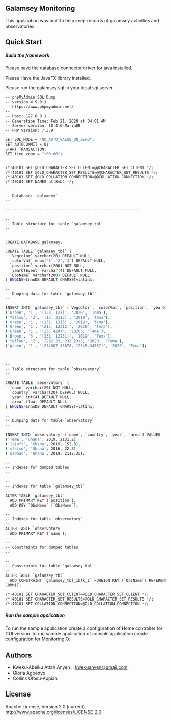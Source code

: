 ##  Galamsey Monitoring

This application was built to help keep records of galamsey activities and observatories.


## Quick Start

##### Build the framework

Please have the database connector driver for java installed.

Please Have the JavaFX library installed.

Please run the galamsey.sql in your local sql server.


```bash
-- phpMyAdmin SQL Dump
-- version 4.9.0.1
-- https://www.phpmyadmin.net/
--
-- Host: 127.0.0.1
-- Generation Time: Feb 21, 2020 at 04:01 AM
-- Server version: 10.4.6-MariaDB
-- PHP Version: 7.3.9

SET SQL_MODE = "NO_AUTO_VALUE_ON_ZERO";
SET AUTOCOMMIT = 0;
START TRANSACTION;
SET time_zone = "+00:00";


/*!40101 SET @OLD_CHARACTER_SET_CLIENT=@@CHARACTER_SET_CLIENT */;
/*!40101 SET @OLD_CHARACTER_SET_RESULTS=@@CHARACTER_SET_RESULTS */;
/*!40101 SET @OLD_COLLATION_CONNECTION=@@COLLATION_CONNECTION */;
/*!40101 SET NAMES utf8mb4 */;

--
-- Database: `galamsey`
--

-- --------------------------------------------------------

--
-- Table structure for table `galamsey_tbl`
--


CREATE DATABASE galamsey;

CREATE TABLE `galamsey_tbl` (
  `Vegcolor` varchar(20) DEFAULT NULL,
  `colorVal` enum('1','2','3') DEFAULT NULL,
  `position` varchar(200) NOT NULL,
  `yearOfEvent` varchar(4) DEFAULT NULL,
  `ObsName` varchar(200) DEFAULT NULL
) ENGINE=InnoDB DEFAULT CHARSET=latin1;

--
-- Dumping data for table `galamsey_tbl`
--

INSERT INTO `galamsey_tbl` (`Vegcolor`, `colorVal`, `position`, `yearOfEvent`, `ObsName`) VALUES
('Green', '1', '(123, 123)', '2020', 'Tema'),
('Yellow', '2', '(13, 3113)', '2019', 'Tema'),
('Green', '1', '(131, 1313)', '2019', 'Tema'),
('Green', '1', '(213, 12312)', '2020', 'Tema'),
('Green', '1', '(23, 424)', '2020', 'Tema'),
('Brown', '3', '(231, 13231)', '2019', 'Tema'),
('Yellow', '2', '(232.23, 232.23)', '2020', 'Tema'),
('green', '1', '(234567.45678, 12345.34567)', '2020', 'Tema');

-- --------------------------------------------------------

--
-- Table structure for table `observatory`
--

CREATE TABLE `observatory` (
  `name` varchar(20) NOT NULL,
  `country` varchar(20) DEFAULT NULL,
  `year` int(4) DEFAULT NULL,
  `area` float DEFAULT NULL
) ENGINE=InnoDB DEFAULT CHARSET=latin1;

--
-- Dumping data for table `observatory`
--

INSERT INTO `observatory` (`name`, `country`, `year`, `area`) VALUES
('Tema', 'Ghana', 2019, 2131.2),
('isjofi', 'Ghana', 2019, 152.3),
('sfsfsd', 'Ghana', 2016, 22.3),
('uadhao', 'Ghana', 2019, 2112.35);

--
-- Indexes for dumped tables
--

--
-- Indexes for table `galamsey_tbl`
--
ALTER TABLE `galamsey_tbl`
  ADD PRIMARY KEY (`position`),
  ADD KEY `ObsName` (`ObsName`);

--
-- Indexes for table `observatory`
--
ALTER TABLE `observatory`
  ADD PRIMARY KEY (`name`);

--
-- Constraints for dumped tables
--

--
-- Constraints for table `galamsey_tbl`
--
ALTER TABLE `galamsey_tbl`
  ADD CONSTRAINT `galamsey_tbl_ibfk_1` FOREIGN KEY (`ObsName`) REFERENCES `observatory` (`name`);
COMMIT;

/*!40101 SET CHARACTER_SET_CLIENT=@OLD_CHARACTER_SET_CLIENT */;
/*!40101 SET CHARACTER_SET_RESULTS=@OLD_CHARACTER_SET_RESULTS */;
/*!40101 SET COLLATION_CONNECTION=@OLD_COLLATION_CONNECTION */;

```


##### Run the sample application
To run the sample application create a configuration of Home controller for GUI version.
to run sample application of console application create configuration for MonitoringIO.


## Authors

- Kweku-Abeiku Attah Anyen  ::  kwekuanyen@gmail.com
- Gloria Agbenyo
- Collins Ofosu-Appiah


## License

Apache License, Version 2.0 (current)
http://www.apache.org/licenses/LICENSE-2.0
